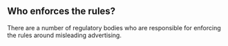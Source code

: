 ##  Who enforces the rules?

There are a number of regulatory bodies who are responsible for enforcing the
rules around misleading advertising.
